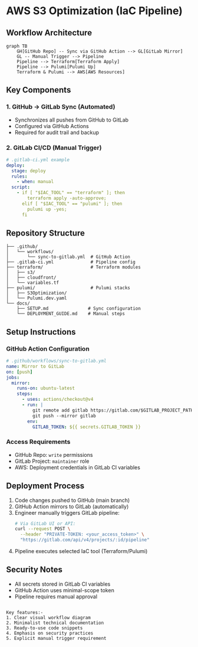 # AWS S3 Optimization (IaC Pipeline)

## Workflow Architecture
```mermaid
graph TB
    GH[GitHub Repo] -- Sync via GitHub Action --> GL[GitLab Mirror]
    GL -- Manual Trigger --> Pipeline
    Pipeline --> Terraform[Terraform Apply]
    Pipeline --> Pulumi[Pulumi Up]
    Terraform & Pulumi --> AWS[AWS Resources]
```

## Key Components

### 1. GitHub → GitLab Sync (Automated)
- Synchronizes all pushes from GitHub to GitLab
- Configured via GitHub Actions
- Required for audit trail and backup

### 2. GitLab CI/CD (Manual Trigger)
```yaml
# .gitlab-ci.yml example
deploy:
  stage: deploy
  rules:
    - when: manual
  script:
    - if [ "$IAC_TOOL" == "terraform" ]; then
        terraform apply -auto-approve;
      elif [ "$IAC_TOOL" == "pulumi" ]; then
        pulumi up -yes;
      fi
```

## Repository Structure
```
├── .github/
│   └── workflows/
│       └── sync-to-gitlab.yml  # GitHub Action
├── .gitlab-ci.yml              # Pipeline config
├── terraform/                  # Terraform modules
│   ├── s3/
│   ├── cloudfront/
│   └── variables.tf
├── pulumi/                     # Pulumi stacks
│   ├── S3Optimization/
│   └── Pulumi.dev.yaml
└── docs/
    ├── SETUP.md               # Sync configuration
    └── DEPLOYMENT_GUIDE.md    # Manual steps
```

## Setup Instructions

### GitHub Action Configuration
```yaml
# .github/workflows/sync-to-gitlab.yml
name: Mirror to GitLab
on: [push]
jobs:
  mirror:
    runs-on: ubuntu-latest
    steps:
      - uses: actions/checkout@v4
      - run: |
          git remote add gitlab https://gitlab.com/$GITLAB_PROJECT_PATH.git
          git push --mirror gitlab
        env:
          GITLAB_TOKEN: ${{ secrets.GITLAB_TOKEN }}
```

### Access Requirements
- GitHub Repo: `write` permissions
- GitLab Project: `maintainer` role
- AWS: Deployment credentials in GitLab CI variables

## Deployment Process
1. Code changes pushed to GitHub (main branch)
2. GitHub Action mirrors to GitLab (automatically)
3. Engineer manually triggers GitLab pipeline:
   ```bash
   # Via GitLab UI or API:
   curl --request POST \
     --header "PRIVATE-TOKEN: <your_access_token>" \
     "https://gitlab.com/api/v4/projects/:id/pipeline"
   ```
4. Pipeline executes selected IaC tool (Terraform/Pulumi)

## Security Notes
- All secrets stored in GitLab CI variables
- GitHub Action uses minimal-scope token
- Pipeline requires manual approval
```

Key features:-
1. Clear visual workflow diagram
2. Minimalist technical documentation
3. Ready-to-use code snippets
4. Emphasis on security practices
5. Explicit manual trigger requirement